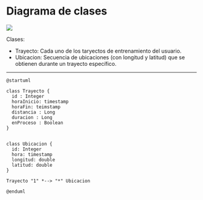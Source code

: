 # Diagrama de clases

![](https://www.plantuml.com/plantuml/png/NO-_IWH13CRxF4MOyk0Asolai10MB2pq0R8pOGtC939_2X7VtIoxkdhTp8zyNtwvjawrZv8XPceDNofzSEo6du0e2IyuQUU5gt_VhDAa4iKksAMmHylxpXz57RAK7vZ4Nng5lEB9T5dHgEHXFGZhSxN8pHmzc6KcXI-0tULrbhW5DfbRb_yMsIkb3vzADkRCAwB-b-3Q_NjWk0juEf_lCPp2iGe0hgnfbFmD)

Clases:
* Trayecto: Cada uno de los taryectos de entrenamiento del usuario.
* Ubicacion: Secuencia de ubicaciones (con longitud y latitud) que se obtienen durante un trayecto específico.


---

```uml
@startuml

class Trayecto {
  id : Integer
  horaInicio: timestamp
  horaFin: teimstamp
  distancia : Long
  duracion : Long
  enProceso : Boolean
}


class Ubicacion {
  id: Integer
  hora: timestamp
  longitud: double
  latitud: double 
}

Trayecto "1" *--> "*" Ubicacion

@enduml
```